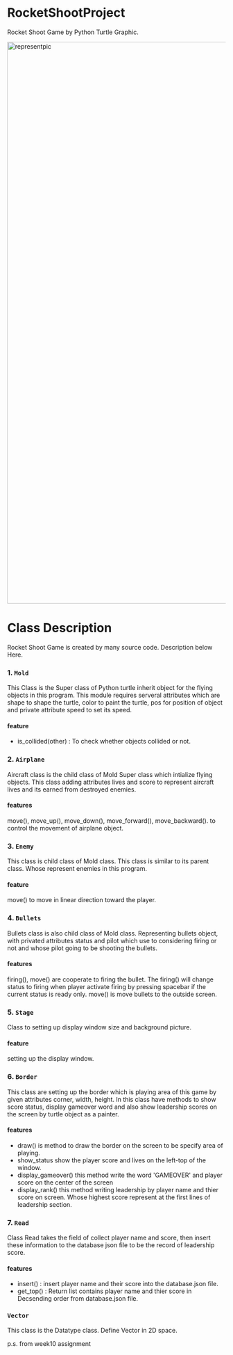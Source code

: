 # RocketShootProject

Rocket Shoot Game by Python Turtle Graphic.

<img width="1292" alt="representpic" src="https://user-images.githubusercontent.com/88821578/144994155-f4585640-fcb6-4cc4-9e62-7f0e3f3809a0.png">

# Class Description

Rocket Shoot Game is created by many source code. 
Description below Here.

### 1. `Mold`

This Class is the Super class of Python turtle inherit object for the flying objects in this program.
This module requires serveral attributes which are shape to shape the turtle, color to paint the turtle, pos for position of object and private attribute speed to set its speed.

#### feature
  + is_collided(other) : To check whether objects collided or not.


### 2. `Airplane`

Aircraft class is the child class of Mold Super class which intialize flying objects.
This class adding attributes lives and score to represent aircraft lives and its earned from destroyed enemies. 

#### features
 move(), move_up(), move_down(), move_forward(), move_backward(). to control the movement of airplane object.

### 3. `Enemy`

This class is child class of Mold class. This class is similar to its parent class. Whose represent enemies in this program.

#### feature
move() to move in linear direction toward the player.

### 4. `Bullets`

Bullets class is also child class of Mold class. Representing bullets object, with privated attributes status and pilot which use to considering firing or not and whose pilot going to be shooting the bullets.

#### features
firing(), move() are cooperate to firing the bullet. The firing() will change status to firing when player activate firing by pressing spacebar if the current status is ready only. move() is move bullets to the outside screen.

### 5. `Stage`

Class to setting up display window size and background picture.

#### feature
setting up the display window.

### 6. `Border`

This class are setting up the border which is playing area of this game by given attributes corner, width, height. In this class have methods to show score status, display gameover word and also show leadership scores on the screen by turtle object as a painter.

#### features
+ draw() is method to draw the border on the screen to be specify area of playing.
+ show_status show the player score and lives on the left-top of the window.
+ display_gameover() this method write the word 'GAMEOVER' and player score on the center of the screen
+ display_rank() this method writing leadership by player name and thier score on screen. Whose highest score represent at the first lines of leadership section.


### 7. `Read`

Class Read takes the field of collect player name and score, then insert these information to the database json file to be the record of leadership score.

#### features
+ insert() : insert player name and their score into the database.json file.
+ get_top() : Return list contains player name and thier score in Decsending order from database.json file.

### `Vector`

This class is the Datatype class. Define Vector in 2D space.

p.s. from week10 assignment

